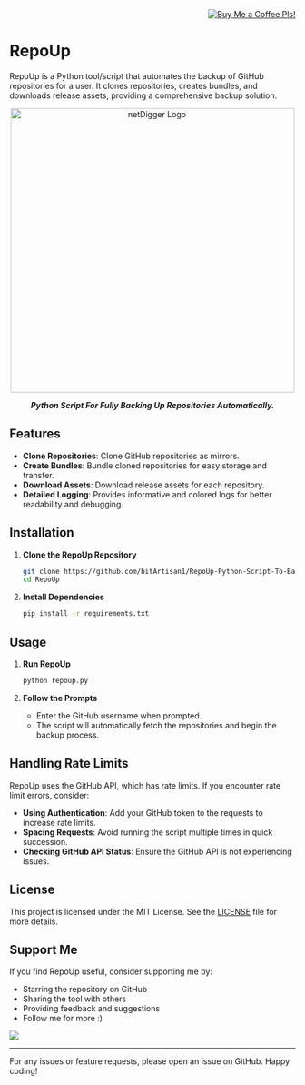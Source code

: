 <div align="right">
    <a href="https://www.buymeacoffee.com/bitArtisan">
        <img src="https://img.shields.io/badge/Buy_me_a_coffee-FFDD00?style=flat-square&logo=buy-me-a-coffee&logoColor=black" alt="Buy Me a Coffee Pls!" />
    </a>
</div>

# RepoUp

RepoUp is a Python tool/script that automates the backup of GitHub repositories for a user. It clones repositories, creates bundles, and downloads release assets, providing a comprehensive backup solution.

<div align="center">
  <img src="https://github.com/user-attachments/assets/f02f5dd8-b411-4bd5-b3a2-0a335d771fb0" alt="netDigger Logo" width="500px" />
  <p><strong><em>Python Script For Fully Backing Up Repositories Automatically.</em></strong></p>
</div>


## Features

- **Clone Repositories**: Clone GitHub repositories as mirrors.
- **Create Bundles**: Bundle cloned repositories for easy storage and transfer.
- **Download Assets**: Download release assets for each repository.
- **Detailed Logging**: Provides informative and colored logs for better readability and debugging.

## Installation

1. **Clone the RepoUp Repository**
    ```bash
    git clone https://github.com/bitArtisan1/RepoUp-Python-Script-To-Backup-Repositories.git
    cd RepoUp
    ```

2. **Install Dependencies**
    ```bash
    pip install -r requirements.txt
    ```

## Usage

1. **Run RepoUp**
    ```bash
    python repoup.py
    ```

2. **Follow the Prompts**
    - Enter the GitHub username when prompted.
    - The script will automatically fetch the repositories and begin the backup process.

## Handling Rate Limits

RepoUp uses the GitHub API, which has rate limits. If you encounter rate limit errors, consider:

- **Using Authentication**: Add your GitHub token to the requests to increase rate limits.
- **Spacing Requests**: Avoid running the script multiple times in quick succession.
- **Checking GitHub API Status**: Ensure the GitHub API is not experiencing issues.

## License

This project is licensed under the MIT License. See the [LICENSE](LICENSE) file for more details.

## Support Me
If you find RepoUp useful, consider supporting me by:

- Starring the repository on GitHub
- Sharing the tool with others
- Providing feedback and suggestions
- Follow me for more :)

<a href="https://www.buymeacoffee.com/bitArtisan"><img src="https://img.buymeacoffee.com/button-api/?text=Buy me a coffee&emoji=&slug=bitArtisan&button_colour=CBC3E3&font_colour=000000&font_family=Cookie&outline_colour=000000&coffee_colour=ffffff" /></a>
    
---
For any issues or feature requests, please open an issue on GitHub. Happy coding!
